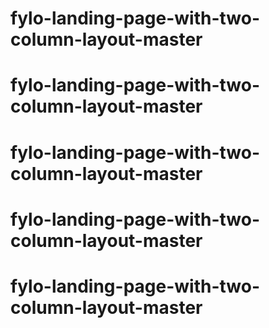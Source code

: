 # fylo-landing-page-with-two-column-layout-master
# fylo-landing-page-with-two-column-layout-master
# fylo-landing-page-with-two-column-layout-master
# fylo-landing-page-with-two-column-layout-master
# fylo-landing-page-with-two-column-layout-master
